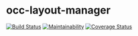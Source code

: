 # occ-layout-manager

[![Build Status](https://travis-ci.org/oracle-commerce-cloud/occ-layout-manager.svg?branch=master)](https://travis-ci.org/oracle-commerce-cloud/occ-layout-manager)
[![Maintainability](https://api.codeclimate.com/v1/badges/57d40983bb0e4c5aace3/maintainability)](https://codeclimate.com/github/oracle-commerce-cloud/occ-layout-manager/maintainability)
[![Coverage Status](https://coveralls.io/repos/github/oracle-commerce-cloud/occ-layout-manager/badge.svg?branch=master)](https://coveralls.io/github/oracle-commerce-cloud/occ-layout-manager?branch=master)
